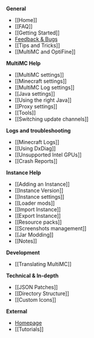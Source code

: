 **General**

* [[Home]]
* [[FAQ]]
* [[Getting Started]]
* [Feedback & Bugs](Feedback)
* [[Tips and Tricks]]
* [[MultiMC and OptiFine]]

**MultiMC Help**

* [[MultiMC settings]]
* [[Minecraft settings]]
* [[MultiMC Log settings]]
* [[Java settings]]
* [[Using the right Java]]
* [[Proxy settings]]
* [[Tools]]
* [[Switching update channels]]

**Logs and troubleshooting**

* [[Minecraft Logs]]
* [[Using DxDiag]]
* [[Unsupported Intel GPUs]]
* [[Crash Reports]]

**Instance Help**

* [[Adding an Instance]]
* [[Instance Version]]
* [[Instance settings]]
* [[Loader mods]]
* [[Import Instance]]
* [[Export Instance]]
* [[Resource packs]]
* [[Screenshots management]]
* [[Jar Modding]]
* [[Notes]]

**Development**

* [[Translating MultiMC]]

**Technical & In-depth**

* [[JSON Patches]]
* [[Directory Structure]]
* [[Custom Icons]]

**External**

* [Homepage](https://multimc.org)
* [[Tutorials]]
